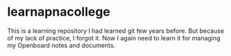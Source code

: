 # learnapnacollege
This is a learning repository
I had learned git few years before. But because of my lack of practice, I forgot it.
Now I again need to learn it for managing my Openboard notes and documents.
